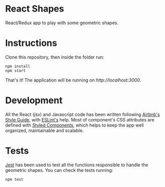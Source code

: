 # React Shapes

React/Redux app to play with some geometric shapes.

# Instructions

Clone this repository, then inside the folder run:
```
npm install
npm start
```
That's it! The application will be running on *http://localhost:3000*.

# Development

All the React (jsx) and Javascript code has been written following [Airbnb's Style Guide](https://github.com/airbnb/javascript), with [ESLint's](https://eslint.org/) help. Most of component's CSS attributes are defined with [Styled Components](https://github.com/styled-components/styled-components), which helps to keep the app well organized, maintainable and scalable.

# Tests

[Jest](https://jestjs.io/) has been used to test all the functions responsible to handle the geometric shapes. You can check the tests running:
```
npm test
```
